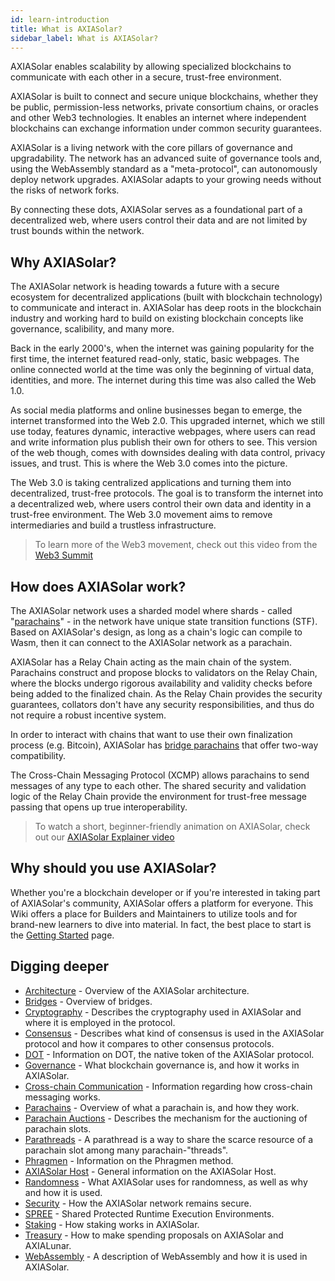 ```yaml
---
id: learn-introduction
title: What is AXIASolar?
sidebar_label: What is AXIASolar?
---
```


AXIASolar enables scalability by allowing specialized blockchains to communicate with each other in a secure, trust-free environment.

AXIASolar is built to connect and secure unique blockchains, whether they be public, permission-less networks, private consortium chains, or oracles and other Web3 technologies. It enables an internet where independent blockchains can exchange information under common security guarantees.

AXIASolar is a living network with the core pillars of governance and upgradability. The network has an advanced suite of governance tools and, using the WebAssembly standard as a "meta-protocol", can autonomously deploy network upgrades. AXIASolar adapts to your growing needs without the risks of network forks.

By connecting these dots, AXIASolar serves as a foundational part of a decentralized web, where users control their data and are not limited by trust bounds within the network.

## Why AXIASolar?

The AXIASolar network is heading towards a future with a secure ecosystem for decentralized applications (built with blockchain technology) to communicate and interact in. AXIASolar has deep roots in the blockchain industry and working hard to build on existing blockchain concepts like governance, scalibility, and many more.

Back in the early 2000's, when the internet was gaining popularity for the first time, the internet featured read-only, static, basic webpages. The online connected world at the time was only the beginning of virtual data, identities, and more. The internet during this time was also called the Web 1.0.

As social media platforms and online businesses began to emerge, the internet transformed into the Web 2.0. This upgraded internet, which we still use today, features dynamic, interactive webpages, where users can read and write information plus publish their own for others to see. This version of the web though, comes with downsides dealing with data control, privacy issues, and trust. This is where the Web 3.0 comes into the picture.

The Web 3.0 is taking centralized applications and turning them into decentralized, trust-free protocols. The goal is to transform the internet into a decentralized web, where users control their own data and identity in a trust-free environment. The Web 3.0 movement aims to remove intermediaries and build a trustless infrastructure.

> To learn more of the Web3 movement, check out this video from the [Web3 Summit](https://youtu.be/l44z35vabvA)

## How does AXIASolar work?

The AXIASolar network uses a sharded model where shards - called "[parachains](learn-parachains)" - in the network have unique state transition functions (STF). Based on AXIASolar's design, as long as a chain's logic can compile to Wasm, then it can connect to the AXIASolar network as a parachain.

AXIASolar has a Relay Chain acting as the main chain of the system. Parachains construct and propose blocks to validators on the Relay Chain, where the blocks undergo rigorous availability and validity checks before being added to the finalized chain. As the Relay Chain provides the security guarantees, collators don't have any security responsibilities, and thus do not require a robust incentive system.

In order to interact with chains that want to use their own finalization process (e.g. Bitcoin), AXIASolar has [bridge parachains](learn-bridges) that offer two-way compatibility.

The Cross-Chain Messaging Protocol (XCMP) allows parachains to send messages of any type to each other. The shared security and validation logic of the Relay Chain provide the environment for trust-free message passing that opens up true interoperability.

> To watch a short, beginner-friendly animation on AXIASolar, check out our [AXIASolar Explainer video](https://www.youtube.com/watch?v=_-k0xkooSlA)

## Why should you use AXIASolar?

Whether you're a blockchain developer or if you're interested in taking part of AXIASolar's community, AXIASolar offers a platform for everyone. This Wiki offers a place for Builders and Maintainers to utilize tools and for brand-new learners to dive into material. In fact, the best place to start is the [Getting Started](getting-started) page.

## Digging deeper

- [Architecture](learn-architecture) - Overview of the AXIASolar architecture.
- [Bridges](learn-bridges) - Overview of bridges.
- [Cryptography](learn-cryptography) - Describes the cryptography used in AXIASolar and where it is employed in the protocol.
- [Consensus](learn-consensus) - Describes what kind of consensus is used in the AXIASolar protocol and how it compares to other consensus protocols.
- [DOT](learn-DOT) - Information on DOT, the native token of the AXIASolar protocol.
- [Governance](learn-governance) - What blockchain governance is, and how it works in AXIASolar.
- [Cross-chain Communication](learn-crosschain) - Information regarding how cross-chain messaging works.
- [Parachains](learn-parachains) - Overview of what a parachain is, and how they work.
- [Parachain Auctions](learn-auction) - Describes the mechanism for the auctioning of parachain slots.
- [Parathreads](learn-parathreads) - A parathread is a way to share the scarce resource of a parachain slot among many parachain-"threads".
- [Phragmen](learn-phragmen) - Information on the Phragmen method.
- [AXIASolar Host](learn-axiasolar-host) - General information on the AXIASolar Host.
- [Randomness](learn-randomness) - What AXIASolar uses for randomness, as well as why and how it is used.
- [Security](learn-security) - How the AXIASolar network remains secure.
- [SPREE](learn-spree) - Shared Protected Runtime Execution Environments.
- [Staking](learn-staking) - How staking works in AXIASolar.
- [Treasury](learn-treasury) - How to make spending proposals on AXIASolar and AXIALunar.
- [WebAssembly](learn-wasm) - A description of WebAssembly and how it is used in AXIASolar.
